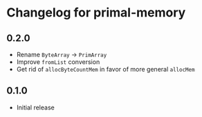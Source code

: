 # Changelog for primal-memory

## 0.2.0

* Rename `ByteArray` -> `PrimArray`
* Improve `fromList` conversion
* Get rid of `allocByteCountMem` in favor of more general `allocMem`

## 0.1.0

* Initial release
